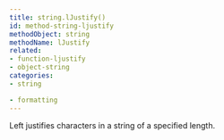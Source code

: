```yaml
---
title: string.lJustify()
id: method-string-ljustify
methodObject: string
methodName: lJustify
related:
- function-ljustify
- object-string
categories:
- string

- formatting
---
```


Left justifies characters in a string of a specified length.
